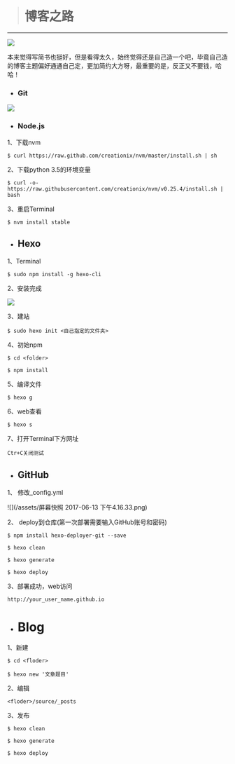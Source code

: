 ### 

> # 博客之路

---

![](http://upload-images.jianshu.io/upload_images/1881355-511b93da3e3d303c.jpg?imageMogr2/auto-orient/strip|imageView2/2/w/1080/q/50)

本来觉得写简书也挺好，但是看得太久，始终觉得还是自己造一个吧，毕竟自己造的博客主题偏好通通自己定，更加简约大方呀，最重要的是，反正又不要钱，哈哈！

* ### Git

![](https://cl.ly/3n1p0I0Z1J12/201e5b6628576d77d356d017a61790e8_b.png)

* ### Node.js

1、下载nvm

```
$ curl https://raw.github.com/creationix/nvm/master/install.sh | sh
```

2、下载python 3.5的环境变量

```
$ curl -o-https://raw.githubusercontent.com/creationix/nvm/v0.25.4/install.sh | bash
```

3、重启Terminal

```
$ nvm install stable
```

* ## Hexo

1、Terminal

```
$ sudo npm install -g hexo-cli
```

2、安装完成

![](https://cl.ly/1F471Y1Y2A1t/8e3cb09a3401bd4a253423d9035b1844_b.png)

3、建站

```
$ sudo hexo init <自己指定的文件夹>
```

4、初始npm

```
$ cd <folder>
```

```
$ npm install
```

5、编译文件

```
$ hexo g
```

6、web查看

```
$ hexo s
```

7、打开Terminal下方网址

```
Ctr+C关闭测试
```

* ## GitHub

1、 修改\_config.yml

![](/assets/屏幕快照 2017-06-13 下午4.16.33.png)



2、 deploy到仓库\(第一次部署需要输入GitHub账号和密码\)

```
$ npm install hexo-deployer-git --save
```

```
$ hexo clean
```

```
$ hexo generate
```

```
$ hexo deploy
```

3、部署成功，web访问

```
http://your_user_name.github.io
```

* # Blog

1、新建

```
$ cd <floder>
```

```
$ hexo new '文章题目'
```

2、编辑

```
<floder>/source/_posts
```

3、发布

```
$ hexo clean
```

```
$ hexo generate
```

```
$ hexo deploy
```



